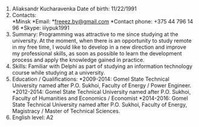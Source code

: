 1. Aliaksandr Kucharavenka
   Date of birth: 11/22/1991
2. Contacts:    
   *Minsk
   *Email: *freeez.by@gmail.com
   *Contact phone: +375 44 796 14 96
   *Skype: iiiypuk1991
3. Summary: Programming was attractive to me since studying at the university. At the moment, when there is an opportunity to study remote in my free time, I would like to develop in a new direction and improve my professional skills, as soon as possible to learn the development process and apply the knowledge gained in practice.
4. Skills: Familiar with Delphi as part of studying an information technology course while studying at a university.
5. Education / Qualifications: 
   *2009-2014: Gomel State Technical University named after P.O. Sukhoi, Faculty of Energy / Power Engineer.
   *2012-2014: Gomel State Technical University named after P.O. Sukhoi, Faculty of Humanities and Economics / Economist
   *2014-2016: Gomel State Technical University named after P.O. Sukhoi, Faculty of Energy, Magistracy / Master of Technical Sciences.
6. English level: A2
